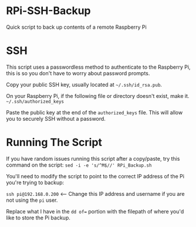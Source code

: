 # RPi-SSH-Backup
Quick script to back up contents of a remote Raspberry Pi

# SSH
This script uses a passwordless method to authenticate to the Raspberry Pi, this is so you don't have to worry about password prompts.

Copy your public SSH key, usually located at `~/.ssh/id_rsa.pub`.

On your Raspberry Pi, if the following file or directory doesn't exist, make it. `~/.ssh/authorized_keys`

Paste the public key at the end of the `authorized_keys` file. This will allow you to securely SSH without a password.

# Running The Script
If you have random issues running this script after a copy/paste, try this command on the script: `sed -i -e 's/^M$//' RPi_Backup.sh`

You'll need to modify the script to point to the correct IP address of the Pi you're trying to backup:

`ssh pi@192.168.0.200` <-- Change this IP address and username if you are not using the `pi` user.

Replace what I have in the `dd of=` portion with the filepath of where you'd like to store the Pi backup.

